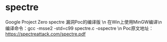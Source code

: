 # spectre
Google Project Zero spectre 漏洞Poc的编译版 \n
在Win上使用MinGW编译\n
编译命令：gcc -msse2 -std=c99 spectre.c -ospectre \n
Poc原文地址：https://spectreattack.com/spectre.pdf
